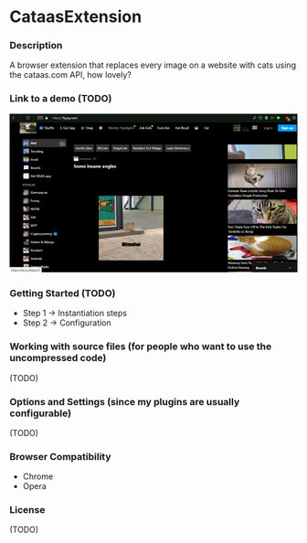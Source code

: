 # CataasExtension

### Description
A browser extension that replaces every image on a website with cats using the
cataas.com API, how lovely?

### Link to a demo (TODO)
![alt text](https://raw.githubusercontent.com/jedi101/CataasExtension/master/documentation/Screenshot2.png?raw=true)

### Getting Started (TODO)
  * Step 1 -> Instantiation steps
  * Step 2 -> Configuration
  
### Working with source files (for people who want to use the uncompressed code)
(TODO)

### Options and Settings (since my plugins are usually configurable)
(TODO)

### Browser Compatibility
  * Chrome
  * Opera

### License
(TODO)
